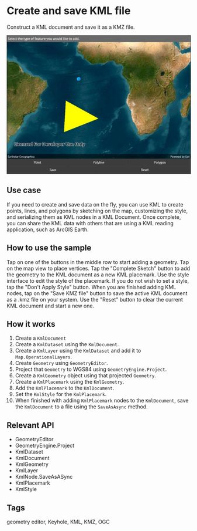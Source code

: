 # Create and save KML file

Construct a KML document and save it as a KMZ file.

![Image of create and save KML file](createandsavekmlfile.jpg)

## Use case

If you need to create and save data on the fly, you can use KML to create points, lines, and polygons by sketching on the map, customizing the style, and serializing them as KML nodes in a KML Document. Once complete, you can share the KML data with others that are using a KML reading application, such as ArcGIS Earth.

## How to use the sample

Tap on one of the buttons in the middle row to start adding a geometry. Tap on the map view to place vertices. Tap the "Complete Sketch" button to add the geometry to the KML document as a new KML placemark. Use the style interface to edit the style of the placemark. If you do not wish to set a style, tap the "Don't Apply Style" button. When you are finished adding KML nodes, tap on the "Save KMZ file" button to save the active KML document as a .kmz file on your system. Use the "Reset" button to clear the current KML document and start a new one.

## How it works

1. Create a `KmlDocument`
2. Create a `KmlDataset` using the `KmlDocument`.
3. Create a `KmlLayer` using the `KmlDataset` and add it to `Map.OperationalLayers`.
4. Create `Geometry` using `GeometryEditor`.
5. Project that `Geometry` to WGS84 using `GeometryEngine.Project`.
6. Create a `KmlGeometry` object using that projected `Geometry`.
7. Create a `KmlPlacemark` using the `KmlGeometry`.
8. Add the `KmlPlacemark` to the `KmlDocument`.
9. Set the `KmlStyle` for the `KmlPlacemark`.
10. When finished with adding `KmlPlacemark` nodes to the `KmlDocument`, save the `KmlDocument` to a file using the `SaveAsAsync` method.

## Relevant API

* GeometryEditor
* GeometryEngine.Project
* KmlDataset
* KmlDocument
* KmlGeometry
* KmlLayer
* KmlNode.SaveAsASync
* KmlPlacemark
* KmlStyle

## Tags

geometry editor, Keyhole, KML, KMZ, OGC
